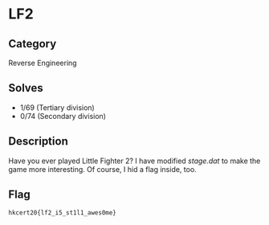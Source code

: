 LF2
===

## Category

Reverse Engineering

## Solves

* 1/69 (Tertiary division)
* 0/74 (Secondary division)

## Description

Have you ever played Little Fighter 2? I have modified _stage.dat_ to make the game more interesting. Of course, I hid a flag inside, too.
	
## Flag

`hkcert20{lf2_i5_st1l1_awes0me}`
